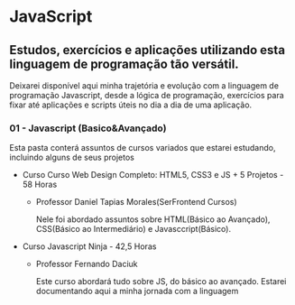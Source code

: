 # JavaScript
## Estudos, exercícios e aplicações utilizando esta linguagem de programação tão versátil.
Deixarei  disponível aqui minha trajetória e evolução com a linguagem de programação Javascript, desde a lógica de programação, exercícios para fixar até aplicações e scripts úteis no dia a dia de uma aplicação.

### 01 - Javascript (Basico&Avançado)
Esta pasta conterá assuntos de cursos variados que estarei estudando, incluindo alguns de seus projetos
- Curso Curso Web Design Completo: HTML5, CSS3 e JS + 5 Projetos - 58 Horas
  - Professor Daniel Tapias Morales(SerFrontend Cursos)
  
      Nele foi abordado assuntos sobre HTML(Básico ao Avançado), CSS(Básico ao Intermediário) e Javasccript(Básico).

    
- Curso Javascript Ninja - 42,5 Horas 
  - Professor Fernando Daciuk
    
    Este curso abordará tudo sobre JS, do básico ao avançado.
    Estarei documentando aqui a minha jornada com a linguagem
    

